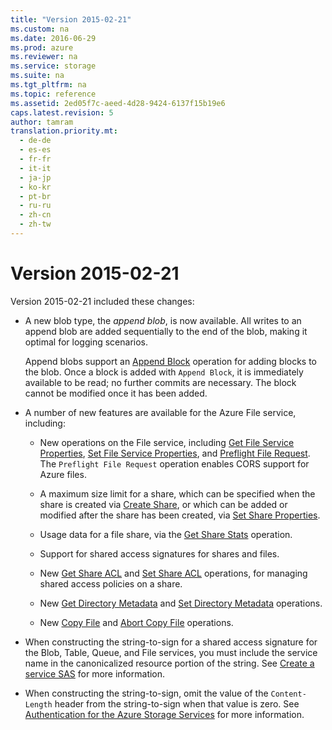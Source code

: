 ```yaml
---
title: "Version 2015-02-21"
ms.custom: na
ms.date: 2016-06-29
ms.prod: azure
ms.reviewer: na
ms.service: storage
ms.suite: na
ms.tgt_pltfrm: na
ms.topic: reference
ms.assetid: 2ed05f7c-aeed-4d28-9424-6137f15b19e6
caps.latest.revision: 5
author: tamram
translation.priority.mt: 
  - de-de
  - es-es
  - fr-fr
  - it-it
  - ja-jp
  - ko-kr
  - pt-br
  - ru-ru
  - zh-cn
  - zh-tw
---
```

# Version 2015-02-21
Version 2015-02-21 included these changes:  
  
-   A new blob type, the *append blob*, is now available. All writes to an append blob are added sequentially to the end of the blob, making it optimal for logging scenarios.  
  
     Append blobs support an [Append Block](Append-Block.md) operation for adding blocks to the blob. Once a block is added with `Append Block`, it is immediately available to be read; no further commits are necessary. The block cannot be modified once it has been added.  
  
-   A number of new features are available for the Azure File service, including:  
  
    -   New operations on the File service, including [Get File Service Properties](Get-File-Service-Properties.md), [Set File Service Properties](Set-File-Service-Properties.md), and [Preflight File Request](Preflight-File-Request.md). The `Preflight File Request` operation enables CORS support for Azure files.  
  
    -   A maximum size limit for a share, which can be specified when the share is created via [Create Share](Create-Share.md), or which can be added or modified after the share has been created, via [Set Share Properties](Set-Share-Properties.md).  
  
    -   Usage data for a file share, via the [Get Share Stats](Get-Share-Stats.md) operation.  
  
    -   Support for shared access signatures for shares and files.  
  
    -   New [Get Share ACL](Get-Share-ACL.md) and [Set Share ACL](Set-Share-ACL.md) operations, for managing shared access policies on a share.  
  
    -   New [Get Directory Metadata](Get-Directory-Metadata.md) and [Set Directory Metadata](Set-Directory-Metadata.md) operations.  
  
    -   New [Copy File](Copy-File.md) and [Abort Copy File](Abort-Copy-File.md) operations.  
  
-   When constructing the string-to-sign for a shared access signature for the Blob, Table, Queue, and File services, you must include the service name in the canonicalized resource portion of the string. See [Create a service SAS](create-a-service-sas.md) for more information.  
  
-   When constructing the string-to-sign, omit the value of the `Content-Length` header from the string-to-sign when that value is zero. See [Authentication for the Azure Storage Services](authorization-for-the-azure-storage-services.md) for more information.
